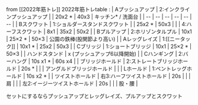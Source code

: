 
from [[2022年筋トレ]]
2022年筋トレtable
:
| Aプッシュアップ | 2:インクラインプッシュアップ |  | 20x2 * | 40x3 | キッチン* / 洗面台 |
| -- | -- | -- | -- | -- | -- |
| Bスクワット | 1:ショルダースタンドスクワット |  | 25x2 * | 50x3 |
|  | 4:ハーフスクワット | 8x1 | 35x2 | 50x2 |
| Bプルアップ | 2:ホリゾンタルプル | 10x1 | 25×2 * | 50×3 | 公園の鉄棒(股関節より高い) |
| Aレッグレイズ | 1:[[ニータック]] | 10x1 * | 25x2 | 50x3 |
| Cブリッジ | 1:ショートブリッジ | 10x1 | 25×2 * | 50×3 |
| ハンドスタンド | x (プッシュアップ6以降開始) |
| Cハンギング | 2:バーハング | 10s x1 * | 60s x4 |
| ブリッジホールド | 2:ストレートブリッジホールド | 20s * |
|  | アングルドブリッジホールド |  |
| Lホールド | 1:ベントレッグホールド | 10s x2 * |
| ツイストホールド | 右3:ハーフツイストホールド | 20s |  |  | 肩 |
|  | 左2:イージーツイストホールド | 20s |  |  | 股・腰 |

セットにするならプッシュアップとレッグレイズ、プルアップとスクワット
